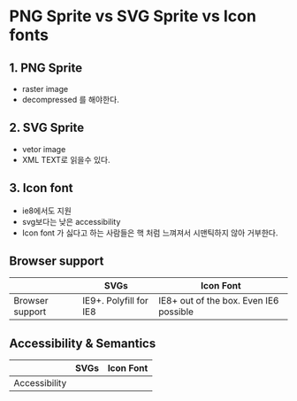 # PNG Sprite vs SVG Sprite vs Icon fonts

## 1. PNG Sprite

- raster image
- decompressed 를 해야한다.

## 2. SVG Sprite

- vetor image
- XML TEXT로 읽을수 있다.

## 3. Icon font

- ie8에서도 지원
- svg보다는 낮은 accessibility 
- Icon font 가 싫다고 하는 사람들은 핵 처럼 느껴져서 시맨틱하지 않아 거부한다.



## Browser support

|                 | SVGs                   | Icon Font                              |
| --------------- | ---------------------- | -------------------------------------- |
| Browser support | IE9+. Polyfill for IE8 | IE8+ out of the box. Even IE6 possible |



## Accessibility & Semantics

|               | SVGs                                                | Icon Font                    |
| ------------- | --------------------------------------------------- | ---------------------------- |
| Accessibility | <title> & <desc> combined with aria-labelledby attr | aria-label attr & title attr |

Winner: SVGs

참고(인용) 자료 : https://bulldogjob.com/articles/626-svgs-vs-icon-fonts-the-battle-without-resolution